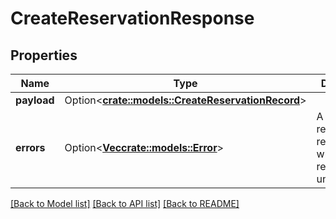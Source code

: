 # CreateReservationResponse

## Properties

Name | Type | Description | Notes
------------ | ------------- | ------------- | -------------
**payload** | Option<[**crate::models::CreateReservationRecord**](CreateReservationRecord.md)> |  | [optional]
**errors** | Option<[**Vec<crate::models::Error>**](Error.md)> | A list of error responses returned when a request is unsuccessful. | [optional]

[[Back to Model list]](../README.md#documentation-for-models) [[Back to API list]](../README.md#documentation-for-api-endpoints) [[Back to README]](../README.md)


